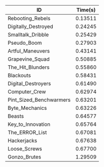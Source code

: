 |ID|Time(s)|
|-|-|
|Rebooting_Rebels|0.13511|
|Digitally_Destroyed|0.24245|
|Smalltalk_Dribble|0.25429|
|Pseudo_Boom|0.27903|
|Artful_Maneuvers|0.43141|
|Grapevine_Squad|0.50885|
|The_Hit_Blunders|0.55860|
|Blackouts|0.58431|
|Digital_Destroyers|0.61490|
|Computer_Crew|0.62974|
|Pint_Sized_Benchwarmers|0.63201|
|Byte_Mechanics|0.63226|
|Beasts|0.64577|
|Key_to_Innovation|0.65764|
|The_ERROR_List|0.67081|
|Hackerjacks|0.67638|
|Loose_Screws|0.67700|
|Gonzo_Brutes|1.29509|
